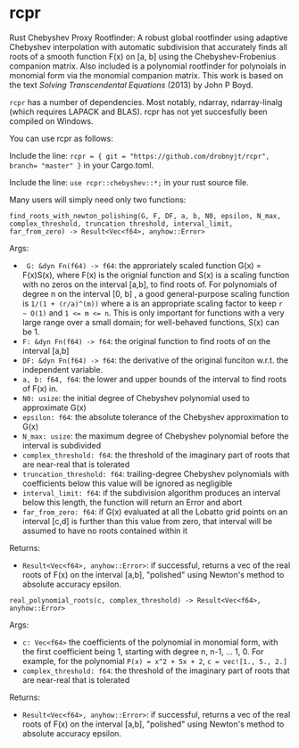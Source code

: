 # rcpr
Rust Chebyshev Proxy Rootfinder: A robust global rootfinder using adaptive Chebyshev interpolation with automatic subdivision that accurately finds all roots of a smooth function F(x) on [a, b] using the Chebyshev-Frobenius companion matrix. Also included is a polynomial rootfinder for polynoials in monomial form via the monomial companion matrix. This work is based on the text _Solving Transcendental Equations_ (2013) by John P Boyd.

`rcpr` has a number of dependencies. Most notably, ndarray, ndarray-linalg (which requires LAPACK and BLAS). rcpr has not yet succesfully been compiled on Windows.

You can use rcpr as follows:

Include the line:
  `rcpr = { git = "https://github.com/drobnyjt/rcpr", branch= "master" }`
in your Cargo.toml.

Include the line:
`use rcpr::chebyshev::*;`
in your rust source file.

Many users will simply need only two functions: 

`find_roots_with_newton_polishing(G, F, DF, a, b, N0, epsilon, N_max, complex_threshold, truncation threshold, interval_limit, far_from_zero) -> Result<Vec<f64>, anyhow::Error>`

Args:

* ` G: &dyn Fn(f64) -> f64`: the approriately scaled function G(x) = F(x)S(x), where F(x) is the orignial function and S(x) is a scaling function with no zeros on the interval [a,b], to find roots of. For polynomials of degree n on the interval [0, b] , a good general-purpose scaling function is `1/(1 + (r/a)^(m))` where a is an appropriate scaling factor to keep `r ~ O(1)` and `1 <= m <= n`. This is only important for functions with a very large range over a small domain; for well-behaved functions, S(x) can be 1.
* `F: &dyn Fn(f64) -> f64`: the original function to find roots of on the interval [a,b]
* `DF: &dyn Fn(f64) -> f64`: the derivative of the original funciton w.r.t. the independent variable.
* `a, b: f64, f64`: the lower and upper bounds of the interval to find roots of F(x) in.
* `N0: usize`: the initial degree of Chebyshev polynomial used to approximate G(x)
* `epsilon: f64`: the absolute tolerance of the Chebyshev approximation to G(x)
* `N_max: usize`: the maximum degree of Chebyshev polynomial before the interval is subdivided 
* `complex_threshold: f64`: the threshold of the imaginary part of roots that are near-real that is tolerated
* `truncation_threshold: f64`: trailing-degree Chebyshev polynomials with coefficients below this value will be ignored as negligible
* `interval_limit: f64`: if the subdivision algorithm produces an interval below this length, the function will return an Error and abort
* `far_from_zero: f64`: if G(x) evaluated at all the Lobatto grid points on an interval [c,d] is further than this value from zero, that interval will be assumed to have no roots contained within it

Returns:
* `Result<Vec<f64>, anyhow::Error>`: if successful, returns a vec of the real roots of F(x) on the interval [a,b], "polished" using Newton's method to absolute accuracy epsilon.

`real_polynomial_roots(c, complex_threshold) -> Result<Vec<f64>, anyhow::Error>`

Args:

* `c: Vec<f64>` the coefficients of the polynomial in monomial form, with the first coefficient being 1, starting with degree n, n-1, ... 1, 0. For example, for the polynomial `P(x) = x^2 + 5x + 2`, `c = vec![1., 5., 2.]`
* `complex_threshold: f64`: the threshold of the imaginary part of roots that are near-real that is tolerated

Returns:
* `Result<Vec<f64>, anyhow::Error>`: if successful, returns a vec of the real roots of F(x) on the interval [a,b], "polished" using Newton's method to absolute accuracy epsilon.

